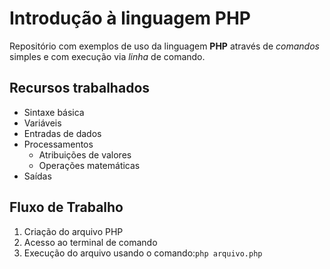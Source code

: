 # Introdução à linguagem PHP

Repositório com exemplos de uso da linguagem **PHP** através de *comandos* simples e com execução via _linha_ de comando.

## Recursos trabalhados

- Sintaxe básica
- Variáveis
- Entradas de dados
- Processamentos
  - Atribuições  de valores
  - Operações matemáticas
- Saídas

## Fluxo de Trabalho

1. Criação do arquivo PHP
2. Acesso ao terminal de comando
3. Execução do arquivo usando o comando:`php arquivo.php`
